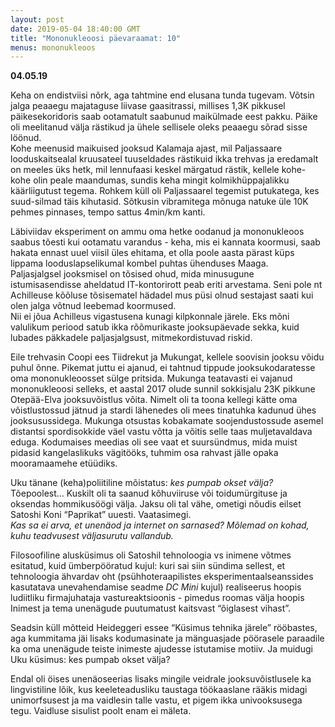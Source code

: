 ```yaml
---
layout: post
date: 2019-05-04 18:40:00 GMT
title: "Mononukleoosi päevaraamat: 10"
menus: mononukleoos
---
```

**04.05.19**

Keha on endistviisi nõrk, aga tahtmine end elusana tunda tugevam. Võtsin jalga peaaegu majataguse liivase gaasitrassi, millises 1,3K pikkusel päikesekoridoris saab ootamatult saabunud maikülmade eest pakku. Päike oli meelitanud välja rästikud ja ühele sellisele oleks peaaegu sõrad sisse löönud.  
Kohe meenusid maikuised jooksud Kalamaja ajast, mil Paljassaare looduskaitsealal kruusateel tuuseldades rästikuid ikka trehvas ja eredamalt on meeles üks hetk, mil lennufaasi keskel märgatud rästik, kellele kohe-kohe olin peale maandumas, sundis keha mingit kolmikhüppajalikku käärliigutust tegema. Rohkem küll oli Paljassaarel tegemist putukatega, kes suud-silmad täis kihutasid. 
Sõtkusin vibramitega mõnuga natuke üle 10K pehmes pinnases, tempo sattus 4min/km kanti.  

Läbiviidav eksperiment on ammu oma hetke oodanud ja mononukleoos saabus tõesti kui ootamatu varandus - keha, mis ei kannata koormusi, saab hakata ennast uuel viisil üles ehitama, et olla poole aasta pärast küps lippama looduslapselikumal kombel puhtas ühenduses Maaga.  
Paljasjalgsel jooksmisel on tõsised ohud, mida minusugune istumisasendisse aheldatud IT-kontorirott peab eriti arvestama. Seni pole nt Achilleuse kõõluse tõsisematel hädadel mus püsi olnud sestajast saati kui olen jalga võtnud leebemad koormused.  
Nii ei jõua Achilleus vigastusena kunagi kilpkonnale järele. Eks mõni valulikum periood satub ikka rõõmurikaste jooksupäevade sekka, kuid lubades päkkadele paljasjalgsust, mitmekordistuvad riskid.  
 
Eile trehvasin Coopi ees Tiidrekut ja Mukungat, kellele soovisin jooksu võidu puhul õnne. Pikemat juttu ei ajanud, ei tahtnud tippude jooksukodaratesse oma mononukleoosset sülge pritsida. Mukunga teatavasti ei vajanud mononukleoosi selleks, et aastal 2017 olude sunnil sokkisjalu 23K pikkune Otepää-Elva jooksuvõistlus võita. Nimelt oli ta toona kellegi kätte oma võistlustossud jätnud ja stardi lähenedes oli mees tinatuhka kadunud ühes jooksusussidega. Mukunga otsustas kobakamate soojendustossude asemel distantsi spordisokkide väel vastu võtta ja võitis selle taas muljetavaldava eduga. Kodumaises meedias oli see vaat et suursündmus, mida muist pidasid kangelaslikuks vägitööks, tuhmim osa rahvast jälle opaka mooramaamehe etüüdiks.   

Uku tänane (keha)poliitiline mõistatus: *kes pumpab okset välja?*  
Tõepoolest… Kuskilt oli ta saanud kõhuviiruse või toidumürgituse ja oksendas hommikusöögi välja. Jaksu oli tal vähe, ometigi nõudis eilset Satoshi Koni “Paprikat” uuesti. Vaatasimegi.  
*Kas sa ei arva, et unenäod ja internet on sarnased? Mõlemad on kohad, kuhu teadvusest väljasurutu vallandub.*

Filosoofiline alusküsimus oli Satoshil tehnoloogia vs inimene võtmes esitatud, kuid ümberpööratud kujul: kuri sai siin sündima sellest, et tehnoloogia ähvardav oht (psühhoteraapilistes eksperimentaalseanssides kasutatava unevahendamise seadme *DC Mini* kujul) realiseerus hoopis ludiitliku firmajuhataja vastureaktsioonis - pimedus roomas välja hoopis Inimest ja tema unenägude puutumatust kaitsvast “õiglasest vihast”.   

Seadsin küll mõtteid Heideggeri essee “Küsimus tehnika järele” rööbastes, aga kummitama jäi lisaks kodumasinate ja mänguasjade pöörasele paraadile ka oma unenägude teiste inimeste ajudesse istutamise motiiv. Ja muidugi Uku küsimus: kes pumpab okset välja?

Endal oli öises unenäoseerias lisaks mingile veidrale jooksuvõistlusele ka lingvistiline lõik, kus keeleteadusliku taustaga töökaaslane rääkis midagi unimorfsusest ja ma vaidlesin talle vastu, et pigem ikka univooksusega tegu. Vaidluse sisulist poolt enam ei mäleta.
